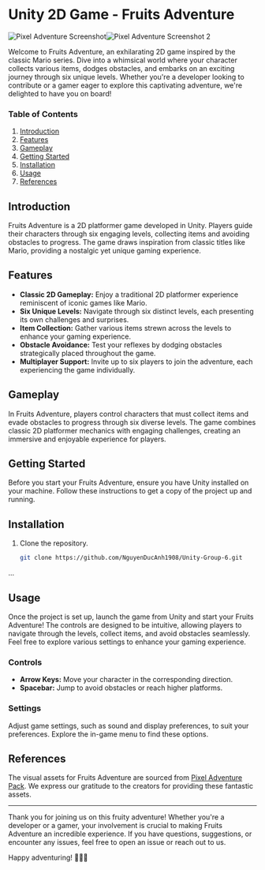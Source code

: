 # Unity 2D Game - Fruits Adventure
![Pixel Adventure Screenshot](https://img.itch.zone/aW1nLzI1Mzc4MzcuZ2lm/original/OArrbk.gif)![Pixel Adventure Screenshot 2](https://img.itch.zone/aW1hZ2UvNDkwNzk4LzI1Mzk2NDYuZ2lm/347x500/NnUkNS.gif)

Welcome to Fruits Adventure, an exhilarating 2D game inspired by the classic Mario series. Dive into a whimsical world where your character collects various items, dodges obstacles, and embarks on an exciting journey through six unique levels. Whether you're a developer looking to contribute or a gamer eager to explore this captivating adventure, we're delighted to have you on board!

### Table of Contents

1. [Introduction](#introduction)
2. [Features](#features)
3. [Gameplay](#gameplay)
4. [Getting Started](#getting-started)
5. [Installation](#installation)
6. [Usage](#usage)
7. [References](#references)

## Introduction

Fruits Adventure is a 2D platformer game developed in Unity. Players guide their characters through six engaging levels, collecting items and avoiding obstacles to progress. The game draws inspiration from classic titles like Mario, providing a nostalgic yet unique gaming experience.

## Features

- **Classic 2D Gameplay:** Enjoy a traditional 2D platformer experience reminiscent of iconic games like Mario.
- **Six Unique Levels:** Navigate through six distinct levels, each presenting its own challenges and surprises.
- **Item Collection:** Gather various items strewn across the levels to enhance your gaming experience.
- **Obstacle Avoidance:** Test your reflexes by dodging obstacles strategically placed throughout the game.
- **Multiplayer Support:** Invite up to six players to join the adventure, each experiencing the game individually.

## Gameplay

In Fruits Adventure, players control characters that must collect items and evade obstacles to progress through six diverse levels. The game combines classic 2D platformer mechanics with engaging challenges, creating an immersive and enjoyable experience for players.

## Getting Started

Before you start your Fruits Adventure, ensure you have Unity installed on your machine. Follow these instructions to get a copy of the project up and running.

## Installation

1. Clone the repository.
   ```bash
   git clone https://github.com/NguyenDucAnh1908/Unity-Group-6.git
...

## Usage

Once the project is set up, launch the game from Unity and start your Fruits Adventure! The controls are designed to be intuitive, allowing players to navigate through the levels, collect items, and avoid obstacles seamlessly. Feel free to explore various settings to enhance your gaming experience.

### Controls

- **Arrow Keys:** Move your character in the corresponding direction.
- **Spacebar:** Jump to avoid obstacles or reach higher platforms.

### Settings

Adjust game settings, such as sound and display preferences, to suit your preferences. Explore the in-game menu to find these options.

## References

The visual assets for Fruits Adventure are sourced from [Pixel Adventure Pack](https://pixelfrog-assets.itch.io/pixel-adventure-1). We express our gratitude to the creators for providing these fantastic assets.

---

Thank you for joining us on this fruity adventure! Whether you're a developer or a gamer, your involvement is crucial to making Fruits Adventure an incredible experience. If you have questions, suggestions, or encounter any issues, feel free to open an issue or reach out to us.

Happy adventuring! 🍎🍌🍇
